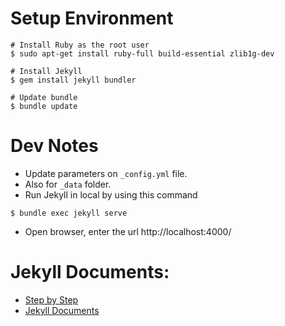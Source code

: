 # Setup Environment
```
# Install Ruby as the root user
$ sudo apt-get install ruby-full build-essential zlib1g-dev

# Install Jekyll
$ gem install jekyll bundler

# Update bundle
$ bundle update
```

# Dev Notes
- Update parameters on `_config.yml` file.
- Also for `_data` folder.
- Run Jekyll in local by using this command
```
$ bundle exec jekyll serve
```
- Open browser, enter the url http://localhost:4000/

# Jekyll Documents:
- [Step by Step](https://jekyllrb.com/docs/step-by-step/01-setup/)
- [Jekyll Documents](https://jekyllrb.com/docs/)